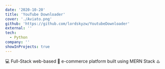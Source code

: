 ```yaml
---
date: '2020-10-20'
title: 'YouTube Downloader'
cover: './Aviato.png'
github: 'https://github.com/lordskyzw/YoutubeDownloader'
external: ''
tech:
  - Python
company: ''
showInProjects: true
---
```


💻 Full-Stack web-based 💸 e-commerce platform built using MERN Stack ♨️